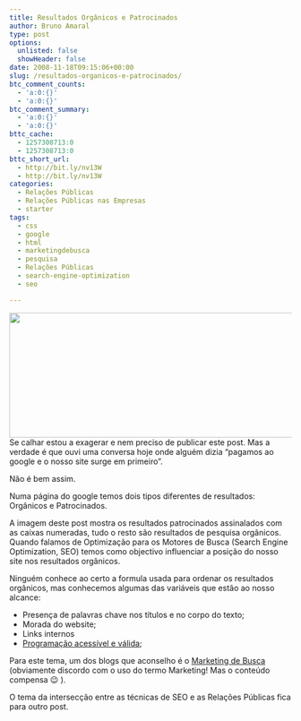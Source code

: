 ```yaml
---
title: Resultados Orgânicos e Patrocinados
author: Bruno Amaral
type: post
options:
  unlisted: false
  showHeader: false
date: 2008-11-18T09:15:06+00:00
slug: /resultados-organicos-e-patrocinados/
btc_comment_counts:
  - 'a:0:{}'
  - 'a:0:{}'
btc_comment_summary:
  - 'a:0:{}'
  - 'a:0:{}'
bttc_cache:
  - 1257308713:0
  - 1257308713:0
bttc_short_url:
  - http://bit.ly/nv13W
  - http://bit.ly/nv13W
categories:
  - Relações Públicas
  - Relações Públicas nas Empresas
  - starter
tags:
  - css
  - google
  - html
  - marketingdebusca
  - pesquisa
  - Relações Públicas
  - search-engine-optimization
  - seo

---
```

<p style="text-align: left;">
  <a href="/wp-content/uploads/2008/11/portatil-google-search1.jpg"><img class="aligncenter size-full wp-image-1074" title="portatil-google-search" src="/wp-content/uploads/2008/11/portatil-google-search1.jpg" alt="" width="529" height="223" srcset="/wp-content/uploads/2008/11/portatil-google-search1.jpg 1259w, /wp-content/uploads/2008/11/portatil-google-search1.jpg 624w" sizes="(max-width: 529px) 100vw, 529px" /></a><br /> Se calhar estou a exagerar e nem preciso de publicar este post. Mas a verdade é que ouvi uma conversa hoje onde alguém dizia &#8220;pagamos ao google e o nosso site surge em primeiro&#8221;.
</p>

<p style="text-align: left;">
  Não é bem assim.
</p>

<p style="text-align: left;">
  Numa página do google temos dois tipos diferentes de resultados: Orgânicos e Patrocinados.
</p>

<p style="text-align: left;">
  A imagem deste post mostra os resultados patrocinados assinalados com as caixas numeradas, tudo o resto são resultados de pesquisa orgânicos. Quando falamos de Optimização para os Motores de Busca (Search Engine Optimization, SEO) temos como objectivo influenciar a posição do nosso site nos resultados orgânicos.
</p>

<p style="text-align: left;">
  Ninguém conhece ao certo a formula usada para ordenar os resultados orgânicos, mas conhecemos algumas das variáveis que estão ao nosso alcance:
</p>

  * Presença de palavras chave nos títulos e no corpo do texto;
  * Morada do website;
  * Links internos
  * [Programação acessível e válida][1];

Para este tema, um dos blogs que aconselho é o [Marketing de Busca][2] (obviamente discordo com o uso do termo Marketing! Mas o conteúdo compensa 😉 ).

O tema da intersecção entre as técnicas de SEO e as Relações Públicas fica para outro post.

 [1]: http://validator.w3.org/docs/why.html
 [2]: http://www.marketingdebusca.com